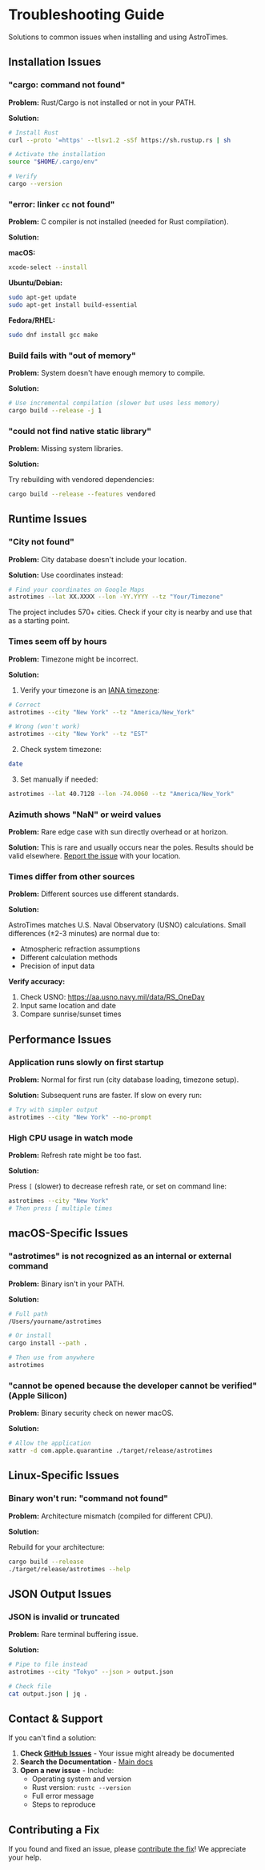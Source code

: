# Troubleshooting Guide

Solutions to common issues when installing and using AstroTimes.

## Installation Issues

### "cargo: command not found"

**Problem:** Rust/Cargo is not installed or not in your PATH.

**Solution:**

```bash
# Install Rust
curl --proto '=https' --tlsv1.2 -sSf https://sh.rustup.rs | sh

# Activate the installation
source "$HOME/.cargo/env"

# Verify
cargo --version
```

### "error: linker `cc` not found"

**Problem:** C compiler is not installed (needed for Rust compilation).

**Solution:**

**macOS:**
```bash
xcode-select --install
```

**Ubuntu/Debian:**
```bash
sudo apt-get update
sudo apt-get install build-essential
```

**Fedora/RHEL:**
```bash
sudo dnf install gcc make
```

### Build fails with "out of memory"

**Problem:** System doesn't have enough memory to compile.

**Solution:**

```bash
# Use incremental compilation (slower but uses less memory)
cargo build --release -j 1
```

### "could not find native static library"

**Problem:** Missing system libraries.

**Solution:**

Try rebuilding with vendored dependencies:

```bash
cargo build --release --features vendored
```

## Runtime Issues

### "City not found"

**Problem:** City database doesn't include your location.

**Solution:** Use coordinates instead:

```bash
# Find your coordinates on Google Maps
astrotimes --lat XX.XXXX --lon -YY.YYYY --tz "Your/Timezone"
```

The project includes 570+ cities. Check if your city is nearby and use that as a starting point.

### Times seem off by hours

**Problem:** Timezone might be incorrect.

**Solution:**

1. Verify your timezone is an [IANA timezone](https://en.wikipedia.org/wiki/List_of_tz_database_time_zones):

```bash
# Correct
astrotimes --city "New York" --tz "America/New_York"

# Wrong (won't work)
astrotimes --city "New York" --tz "EST"
```

2. Check system timezone:

```bash
date
```

3. Set manually if needed:

```bash
astrotimes --lat 40.7128 --lon -74.0060 --tz "America/New_York"
```

### Azimuth shows "NaN" or weird values

**Problem:** Rare edge case with sun directly overhead or at horizon.

**Solution:** This is rare and usually occurs near the poles. Results should be valid elsewhere. [Report the issue](https://github.com/FunKite/astrotimes/issues) with your location.

### Times differ from other sources

**Problem:** Different sources use different standards.

**Solution:**

AstroTimes matches U.S. Naval Observatory (USNO) calculations. Small differences (±2-3 minutes) are normal due to:
- Atmospheric refraction assumptions
- Different calculation methods
- Precision of input data

**Verify accuracy:**

1. Check USNO: https://aa.usno.navy.mil/data/RS_OneDay
2. Input same location and date
3. Compare sunrise/sunset times

## Performance Issues

### Application runs slowly on first startup

**Problem:** Normal for first run (city database loading, timezone setup).

**Solution:** Subsequent runs are faster. If slow on every run:

```bash
# Try with simpler output
astrotimes --city "New York" --no-prompt
```

### High CPU usage in watch mode

**Problem:** Refresh rate might be too fast.

**Solution:**

Press `[` (slower) to decrease refresh rate, or set on command line:

```bash
astrotimes --city "New York"
# Then press [ multiple times
```

## macOS-Specific Issues

### "astrotimes" is not recognized as an internal or external command

**Problem:** Binary isn't in your PATH.

**Solution:**

```bash
# Full path
/Users/yourname/astrotimes

# Or install
cargo install --path .

# Then use from anywhere
astrotimes
```

### "cannot be opened because the developer cannot be verified" (Apple Silicon)

**Problem:** Binary security check on newer macOS.

**Solution:**

```bash
# Allow the application
xattr -d com.apple.quarantine ./target/release/astrotimes
```

## Linux-Specific Issues

### Binary won't run: "command not found"

**Problem:** Architecture mismatch (compiled for different CPU).

**Solution:**

Rebuild for your architecture:

```bash
cargo build --release
./target/release/astrotimes --help
```

## JSON Output Issues

### JSON is invalid or truncated

**Problem:** Rare terminal buffering issue.

**Solution:**

```bash
# Pipe to file instead
astrotimes --city "Tokyo" --json > output.json

# Check file
cat output.json | jq .
```

## Contact & Support

If you can't find a solution:

1. **Check [GitHub Issues](https://github.com/FunKite/astrotimes/issues)** - Your issue might already be documented
2. **Search the Documentation** - [Main docs](../README.md)
3. **Open a new issue** - Include:
   - Operating system and version
   - Rust version: `rustc --version`
   - Full error message
   - Steps to reproduce

## Contributing a Fix

If you found and fixed an issue, please [contribute the fix](../../CONTRIBUTING.md)! We appreciate your help.

